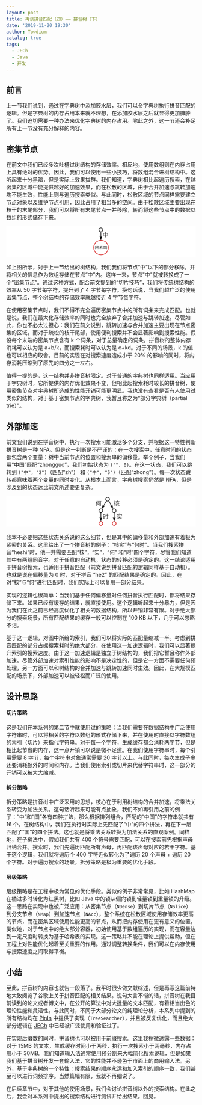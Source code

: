 ```yaml
---
layout: post
title: 再谈拼音匹配（四）—— 拼音树（下）
date: '2019-11-20 19:30'
author: Towdium
catalog: true
tags:
  - JECh
  - Java
  - 开发
---
```


## 前言

上一节我们说到，通过在字典树中添加胶水层，我们可以令字典树执行拼音匹配的逻辑。但是字典树的内存占用本来就不理想，在添加胶水层之后就显得更加臃肿了。我们迫切需要一种办法来优化字典树的内存占用。除此之外，这一节还会补足所有上一节没有充分解释的内容。

## 密集节点

在前文中我们已经多次吐槽过树结构的存储效率。相反地，使用数组则在内存占用上具有绝对的优势。因此，我们可以使用一些小技巧，将数组混合进树结构中。这听起来十分黑暗，但是实际上效果拔群。我们知道，字典树相比起遍历搜索，在越密集的区域中能提供越好的加速效果，而在松散的区域，由于合并加速与跳转加速均不能生效，性能上则与遍历搜索类似。与此同时，松散区域的节点同样需要建立节点对象以及维护节点引用，因此占用了相当多的空间。由于松散区域主要出现在枝干的末尾部分，我们可以将所有末尾节点一并移除，转而将这些节点中的数据以数组的形式储存下来。

![dense][1]

如上图所示，对于上一节给出的树结构，我们我们将节点“中”以下的部分移除，并将相关的信息作为数组存储在节点“中”内。这样一来，节点"中"就被转换成了一个“密集节点”。通过这种方式，配合前文提到的“切片技巧”，我们将传统树结构的效率从 50 字节每字符，提升到了 4 字节每字符。换句话说，当我们越广泛的使用密集节点，整个树结构的存储效率就越接近 4 字节每字符。

在使用密集节点时，我们不得不完全遍历密集节点中的所有词条来完成匹配。也就是说，我们在最大化存储效率的同时也完全放弃了合并加速与跳转加速。尽管如此，你也不必太过担心：我们在前文说到，跳转加速与合并加速主要出现在节点密集的区域，而对于疏松的枝干尾部，使用便利搜索并不会显著影响到搜索性能。假设每个末端的密集节点含有 k 个词条，对于总量确定的词条，拼音树的整体内存消耗可以认为是 a+b/k，而搜索耗时可以认为是 c+kd。对于不同的场景，k 的值也可以相应的取舍。目前的实现在对搜索速度造成小于 20% 的影响的同时，将内存消耗压缩到了原先的四分之一左右。

值得一提的是，这一结构并非拼音树限定。对于普通的字典树也同样适用。当应用于字典树时，它所提供的内存优化效果不变，但相比起搜索耗时较长的拼音树，使用密集节点对字典树所造成的性能开销可能更明显。我也没有查看是否有人使用过类似的结构，对于基于密集节点的字典树，我暂且称之为“部分字典树（partial trie）”。

## 外部加速

前文我们说到在拼音树中，执行一次搜索可能激活多个分支，并根据这一特性判断拼音树是一种 NFA。但是这一判断是不严谨的：在一次搜索中，任意时间的状态都包含两个变量：树中当前节点的位置和搜索串的偏移量。举个例子，当我们用“中国”匹配“zhongguo”，我们初始状态为 `("", 0)`。在这一状态，我们可以跳转到 `("中", "2")`（匹配“zh”） 和 `("中", "5")`（匹配“zhong”）。每一次状态跳转都意味着两个变量的同时变化。从根本上而言，字典树搜索仍然是 NFA，但是涉及到的状态远比前文所述要更复杂。

![accelerator][2]

我本不必要把这些状态关系说的这么细节，但是其中的偏移量和外部加速有着极为紧密的关系。这里给出了一个拼音树的例子：“核实”与“何时”。当我们搜索拼音“heshi”时，他一共需要匹配“核”，“实”，“何” 和“时”四个字符，尽管我们知道其中有两组同音字。对于任意的自动机，状态的转移必须是确定的。这一结论适用于拼音树搜索，也适用于拼音匹配（前文说到拼音匹配的逻辑同样基于自动机）。也就是说在偏移量为 0 时，对于拼音 “he2” 的匹配结果是确定的。因此，在对“核”与“何”进行匹配时，我们实际上可以复用一部分结果。

实现的逻辑也很简单：当我们基于任何偏移量对任何拼音执行匹配时，都将结果存储下来。如果已经有缓存的结果，就直接使用。这个逻辑听起来十分暴力，但是因为我们在此之前已经高度优化了相关的数据结构，所以开销非常有限。对于绝大部分的搜索场景，所有匹配结果的缓存一般可以控制在 100 KB 以下，几乎可以忽略不记。

基于这一逻辑，对图中所给的索引，我们可以将实际的匹配量缩减一半。考虑到拼音匹配的部分占据搜索耗时的绝大部分，在使用这一加速逻辑时，我们可以显著提升索引的搜索速度。由于这一加速逻辑是独立于树结构的，我们把它暂且称作外部加速。尽管外部加速对索引性能的影响不是决定性的，但是它一方面不需要任何预处理，另一方面可以和树结构的合并加速与跳转加速同时生效。因此，在大规模匹配的场景下，外部加速可以被轻松而广泛的使用。

## 设计思路

#### 切片策略

这是我们在本系列的第二节中就使用过的策略：当我们需要在数据结构中广泛使用字符串时，可以将相关的字符以数组的形式存储下来，并在使用时直接以字符数组的索引（切片）来指代字符串。对于每一个字符，生成缓存都会消耗两字节，但是相比起节省的内存，这一点开销可以说是微不足道。在我们使用字符串时，每个引用需要 8 字节，每个字符串对象通常需要 20 字节以上。与此同时，每次生成子串还要消耗额外的时间和内存。当我们使用索引或切片来代替字符串时，这一部分的开销可以被大大缩减。

#### 拆分策略

拆分策略是拼音树中广泛采用的思想，核心在于利用树结构的合并加速，将乘法关系转变为加法关系。这句话听起来可能有点抽象，我们不如再引用之前的例子：“中”和“国”各有四种拼法，那么根据排列组合，匹配的“中国”的字符串就共有 16 个。在树结构中，我们在执行时实际上先匹配了“中”的四个拼法，再在下一层匹配了“国”的四个拼法。这也就是将乘法关系转换为加法关系的直观案例。同样地，在子树法中，假如我们共有 400 个符号需要匹配，可以在搜索前先根据声母归纳合并。搜索时，我们先遍历匹配所有声母，再匹配该声母对应的若干字符。基于这个逻辑，我们就将遍历个 400 字符近似转化为了遍历 20 个声母 + 遍历 20 个字符。对于遍历搜索的场景，拆分策略是极为重要的优化手段。

#### 层级策略

层级策略是在工程中极为常见的优化手段。类似的例子非常常见，比如 HashMap 在桶过多时转化为红黑树，比如 Java 中的锁从偏向锁到轻量锁到重量锁的升级。这一思路在实现中也被广泛应用：从密集节点（`NDense`）到切片节点（`NSlice`）到分支节点（`NMap`）到加速节点（`NAcc`），整个系统在松散区域使用存储效率更高的节点，而在密集区域使用性能更高的节点，从而把内存使用在更有意义的位置。类似地，对于节点中的绝大部分容器，初始使用基于数组遍历的实现，而在容量达到一定尺度时转换为基于哈希表的实现。这一策略并不能在理论上提供帮助，但在工程上对性能优化起着至关重要的作用。通过调整转换条件，我们可以在内存使用与搜索速度之间取得平衡。

## 小结

至此，拼音树的内容也就告一段落了。我平时很少做文献综述，但是再写这篇前特地大致阅览了谷歌上关于拼音匹配的相关结果。说句大言不惭的话，拼音树在我目前读到的论文或者博文中，在公开的算法中对大批量的文本匹配，有着相当出色的理论性能和灵活性。与此同时，不同于大部分论文的纯理论分析，本系列中提到的所有结构均在 [PinIn][3] 中提供了实现（`TreeSearcher`），并且被反复优化，而且绝大部分逻辑在 [JECh][4] 中已经被广泛使用和验证过了。

在实现后缀数的同时，拼音树也可以被用于前缀搜索。这里我稍微透露一些数据：对于 15MB 的文本，生成缓存时间小于两秒，执行一次搜索小于两毫秒，内存占用小于 30MB。我们知道输入法通常使用预分割来大幅简化搜索逻辑，但是如果我们基于拼音树开发一套输入法，它的性能并不逊色于市面上的商用输入法。另外，基于字典树的一个特性：搜索结果的顺序永远和加入索引的顺序一致，我们甚至可以进行词频排序。当然篇幅有限，我就不再细说了。

在后续章节中，对于其他的使用场景，我们会讨论拼音树以外的搜索结构。在此之后，我会对本系列中提出的搜索结构进行测试并给出结果。回见。

[1]: /img/posts/2019/pinyin-search-again-4_1.png
[2]: /img/posts/2019/pinyin-search-again-4_2.png
[3]: https://github.com/Towdium/PinIn
[4]: https://github.com/Towdium/JustEnoughCharacters